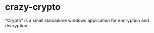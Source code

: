 crazy-crypto
============

"Crypto" is a small standalone windows application for encryption and decryption. 
